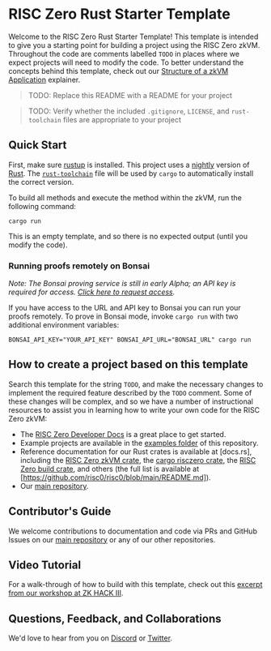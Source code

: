 # RISC Zero Rust Starter Template

Welcome to the RISC Zero Rust Starter Template! This template is intended to give you a starting point for building a project using the RISC Zero zkVM. Throughout the code are comments labelled `TODO` in places where we expect projects will need to modify the code.
To better understand the concepts behind this template, check out our [Structure of a zkVM Application] explainer.

>TODO: Replace this README with a README for your project

>TODO: Verify whether the included `.gitignore`, `LICENSE`, and `rust-toolchain` files are appropriate to your project

## Quick Start

First, make sure [rustup](https://rustup.rs) is installed. This project uses a [nightly](https://doc.rust-lang.org/book/appendix-07-nightly-rust.html) version of [Rust](https://doc.rust-lang.org/book/ch01-01-installation.html). The [`rust-toolchain`](rust-toolchain) file will be used by `cargo` to automatically install the correct version.

To build all methods and execute the method within the zkVM, run the following command:

```
cargo run
```

This is an empty template, and so there is no expected output (until you modify the code).

### Running proofs remotely on Bonsai

*Note: The Bonsai proving service is still in early Alpha; an API key is required for access. [Click here to request access].*

If you have access to the URL and API key to Bonsai you can run your proofs
remotely. To prove in Bonsai mode, invoke `cargo run` with two additional
environment variables:

```
BONSAI_API_KEY="YOUR_API_KEY" BONSAI_API_URL="BONSAI_URL" cargo run
```

[Click here to request access]: https://bonsai.xyz/apply

## How to create a project based on this template

Search this template for the string `TODO`, and make the necessary changes to implement the required feature described by the `TODO` comment. Some of these changes will be complex, and so we have a number of instructional resources to assist you in learning how to write your own code for the RISC Zero zkVM:
 * The [RISC Zero Developer Docs](https://dev.risczero.com/zkvm) is a great place to get started.
 * Example projects are available in the [examples folder](https://github.com/risc0/risc0/tree/main/examples) of this repository.
 * Reference documentation for our Rust crates is available at [docs.rs], including the [RISC Zero zkVM crate](https://docs.rs/risc0-zkvm), the [cargo risczero crate](https://docs.rs/cargo-risczero), the [RISC Zero build crate](https://docs.rs/risc0-build), and others (the full list is available at [https://github.com/risc0/risc0/blob/main/README.md]).
 * Our [main repository](https://www.github.com/risc0/risc0).


## Contributor's Guide
We welcome contributions to documentation and code via PRs and GitHub Issues on our [main repository](http://www.github.com/risc0) or any of our other repositories.

## Video Tutorial
For a walk-through of how to build with this template, check out this [excerpt from our workshop at ZK HACK III](https://www.youtube.com/watch?v=Yg_BGqj_6lg&list=PLcPzhUaCxlCgig7ofeARMPwQ8vbuD6hC5&index=5).

## Questions, Feedback, and Collaborations
We'd love to hear from you on [Discord](https://discord.gg/risczero) or [Twitter](https://twitter.com/risczero).

[Structure of a zkVM Application]: https://dev.risczero.com/zkvm/developer-guide/zkvm-app-structure
